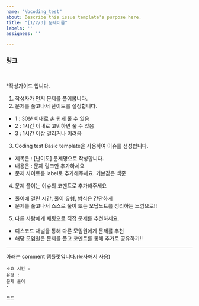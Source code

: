 ```yaml
---
name: "\bcoding_test"
about: Describe this issue template's purpose here.
title: "[1/2/3] 문제이름"
labels: ''
assignees: ''

---
```


### 링크


<br>

*작성가이드 입니다.
1. 작성자가 먼저 문제를 풀어봅니다.
2. 문제를 풀고나서 난이도를 설정합니다.
- 1 : 30분 이내로 손 쉽게 풀 수 있음
- 2 : 1시간 이내로 고민하면 풀 수 있음
- 3 : 1시간 이상 걸리거나 어려움
3. Coding test Basic template을 사용하여 이슈를 생성합니다.
- 제목은 : [난이도] 문제명으로 작성합니다.
- 내용은 : 문제 링크만 추가하세요
- 문제 사이트를 label로 추가해주세요. 기본값은 백준
4. 문제 풀이는 이슈의 코멘트로 추가해주세요
- 풀이에 걸린 시간, 풀이 유형, 방식은 간단하게
- 문제를 풀고나서 스스로 풀이 또는 오답노트를 정리하는 느낌으로!!
5. 다른 사람에게 채팅으로 직접 문제를 추천하세요.
- 디스코드 채널을 통해 다른 모임원에게 문제를 추천
- 해당 모임원은 문제를 풀고 코멘트를 통해 추가로 공유하기!!

--------------

아래는 comment 템플릿입니다.(복사해서 사용)

```
소요 시간 : 
유형 : 
문제 풀이
- 

코드

```
